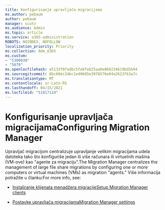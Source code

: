 ```yaml
---
title: Konfigurisanje upravljača migracijama
ms.author: pebaum
author: pebaum
manager: scotv
ms.audience: Admin
ms.topic: article
ms.service: o365-administration
ROBOTS: NOINDEX, NOFOLLOW
localization_priority: Priority
ms.collection: Adm_O365
ms.custom:
- "5300030"
- "5670"
ms.openlocfilehash: e5133f0fedbc5fe8feb25aa0e869234619bd5b94
ms.sourcegitcommit: 8bc60ec34bc1e40685e3976576e04a2623f63a7c
ms.translationtype: MT
ms.contentlocale: sr-Latn-RS
ms.lasthandoff: 04/15/2021
ms.locfileid: "51817114"
---
```

# <a name="configuring-migration-manager"></a><span data-ttu-id="be1dc-102">Konfigurisanje upravljača migracijama</span><span class="sxs-lookup"><span data-stu-id="be1dc-102">Configuring Migration Manager</span></span>

<span data-ttu-id="be1dc-103">Upravljač migracijom centralizuje upravljanje velikim migracijama udela datoteka tako što konfiguriše jedan ili više računara ili virtuelnih mašina (VM-ove) kao "agente za migraciju".</span><span class="sxs-lookup"><span data-stu-id="be1dc-103">The Migration Manager centralizes the management of large file share migrations by configuring one or more computers or virtual machines (VMs) as migration "agents."</span></span> <span data-ttu-id="be1dc-104">Više informacija potražite u članku:</span><span class="sxs-lookup"><span data-stu-id="be1dc-104">For more info, see:</span></span>

- [<span data-ttu-id="be1dc-105">Instaliranje klijenata menadžera migracije</span><span class="sxs-lookup"><span data-stu-id="be1dc-105">Setup Migration Manager clients</span></span>](https://docs.microsoft.com/sharepointmigration/mm-setup-clients)

- [<span data-ttu-id="be1dc-106">Postavke upravljača migracijama</span><span class="sxs-lookup"><span data-stu-id="be1dc-106">Migration Manager settings</span></span>](https://docs.microsoft.com/sharepointmigration/mm-settings)
